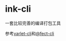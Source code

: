 # ink-cli
一套比较完善的编译打包工具

参考[varlet-cli](https://github.com/haoziqaq/varlet)和[@fect-cli](https://github.com/XeryYue/fect)
